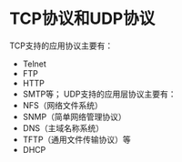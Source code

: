 # TCP协议和UDP协议



TCP支持的应用协议主要有：
* Telnet
* FTP
* HTTP
* SMTP等；
UDP支持的应用层协议主要有：
* NFS（网络文件系统）
* SNMP（简单网络管理协议）
* DNS（主域名称系统）
* TFTP（通用文件传输协议）等
* DHCP

